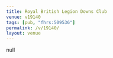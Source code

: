 ```yaml
---
title: Royal British Legion Downs Club
venue: v19140
tags: [pub, "fhrs:509536"]
permalink: /v/19140/
layout: venue
---
```

null